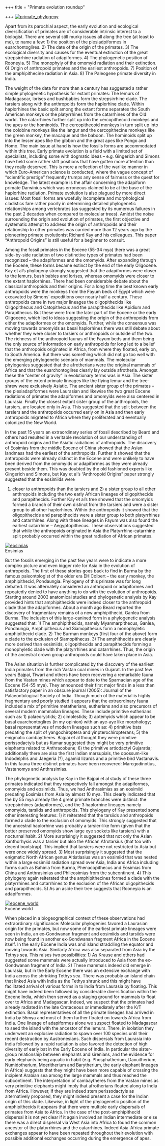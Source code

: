 +++
title = "Primate evolution roundup"

+++
[![primate\_phylogeny](https://i0.wp.com/farm3.static.flickr.com/2521/3889930477_a34b47f012.jpg)](http://www.flickr.com/photos/24766652@N05/3889930477/ "primate_phylogeny by somasushma, on Flickr")

Apart from its parochial aspect, the early evolution and ecological
diversification of primates are of considerable intrinsic interest to a
biologist. There are several still murky issues all along the tree (at
least to me), to name a few: 1) the position of the plesiadpiformes in
euarchontoglires. 2) The date of the origin of the primates. 3) The
ecological diversity and causes for the eventual extinction of the great
strepsirrhine radiation of adapiformes. 4) The phylogenetic position of
Rooneyia. 5) The monophyly of the omomyid radiation and their
extinction. 6) Origin of anthropoid primates and the earliest
anthropoids. 7) Position of the amphipithecine radiation in Asia. 8) The
Paleogene primate diversity in India.

The weight of the data for more than a century has suggested a rather
simple phylogenetic hypothesis for extant primates: The lemurs of
Madagascar, lorises and bushbabies form the strepsirrhine clade. The
tarsiers along with the anthropoids form the haplorhine clade. Within
haplorhines the basic split among the extant forms separates the South
American monkeys or the platyrrhines from the catarrhines of the Old
world. The catarrhines further split up into the cercopithecoid monkeys
and the apes or the hominoids. The cercopithecoid monkeys in turn split
up into the colobine monkeys like the langur and the cercopithecine
monkeys like the green monkey, the macaque and the baboon. The hominoids
split up into the lesser apes like the gibbon and the great apes like
Pongo and Homo. The main issue at hand is how the fossils forms are
accommodated within this tree. Early primate evolution is a field with a
limited set of specialists, including some with dogmatic ideas – e.g.
Gingerich and Simons have held some rather stiff positions that have
gotten more attention than they really deserved. This is more a
reflection of the warlike manner in which Euro-American science is
conducted, where the vague concept of “scientific prestige” frequently
trumps any sense of fairness or the quest for knowledge. The latest
example is the affair concerning the adapiform primate Darwinius which
was erroneous claimed to be at the base of the haplorhine radiation.
Primate evolution is also plagued by more direct issues: Most fossil
forms are woefully incomplete and morphological cladistics fare rather
poorly in determining detailed phylogenetic relationships among
vertebrates (as suggested by its numerous failures in the past 2 decades
when compared to molecular trees). Amidst the noise surrounding the
origin and evolution of primates, the first objective and systematic
attempt to address the origin of anthropoids and their relationship to
other primates was carried more than 12 years ago by the pioneering
primate evolutionist Richard Kay and his colleagues. This paper
“Anthropoid Origins” is still useful for a beginner to consult.

Among the fossil primates in the Eocene (55-34 mya) there was a great
side-by-side radiation of two distinctive types of primates had been
recognized – the adapiformes and the omomyids. After expanding through
the Eocene, these forms became extinct by the end of the early
Oligocene. Kay et al’s phylogeny strongly suggested that the adapiformes
were closer to the lemurs, bush babies and lorises, whereas omomyids
were closer to the extant haplorhines. There had been considerable
debate about the classical anthropoids and their origins. For a long
time the best known early anthropoids were the monkeys from the Fayum
beds of Egypt which were excavated by Simons’ expeditions over nearly
half a century. These anthropoids came in two major lineages the
oligopithecids like Oligopithecus and Catopithecus and the parapithecids
like Apidium and Parapithecus. But these were from the later part of the
Eocene or the early Oligocene, which led to ideas suggesting the origin
of the anthropoids from either the adapiformes or the omomyids. Further,
while the consensus was moving towards omomyids as basal haplorhines
there was still debate about whether they were closer to tarsiers or
anthropoids or outside of the two. The richness of the anthropoid faunas
of the Fayum beds and them being the only source of information on early
anthropoids for long led to a belief that the anthropoids originated in
Africa, from where they floated, early on, to South America. But there
was something which did not go too well with the emerging phylogenetic
scenario of mammals. The molecular phylogenies suggested that the
afrotherians were the original mammals of Africa and that the
euarchontoglires clearly lay outside afrotheria. Amongst these the
“center of gravity” in evolutionary terms was in Asia. The sister
groups of the extent primate lineages like the flying lemur and the
tree-shrew were exclusively Asiatic. The ancient sister group of the
primates – the plesiadapiformes were Laurasian and likewise the two
great Eocene radiations of primates the adapiformes and omomyids were
also centered in Laurasia. Finally the closest extant sister group of
the anthropoids, the tarsiers, are located only in Asia. This suggested
that the split between the tarsiers and the anthropoids occurred early
on in Asia and then early anthropoids migrated to Africa where they
proliferated and eventually colonized the New World.

In the past 15 years an extraordinary series of fossil described by
Beard and others had resulted in a veritable revolution of our
understanding of anthropoid origins and the Asiatic radiations of
anthropoids. The discovery of Eosimias from the middle Eocene of China
showed that the Asian landmass had the earliest of the anthropoids.
Further it showed that the anthropoids were already distinct in the
Eocene and were unlikely to have been derived from the omomyids or
adapiformes as they were already present beside them. This was doubted
by the old fashioned experts like Gingerich and Simons, but Kay et al’s
“Anthropoid Origins” paper strongly suggested that the eosimiids were
1) closer to anthropoids than the tarsiers and 2) a sister group to all
other anthropoids including the two early African lineages of
oligopithecids and parapithecids. Further Kay et al’s tree showed that
the omomyids formed a branch of their own distinct from the tarsiers and
were a sister group to all other haplorhines. Within the anthropoids it
showed that the oligopithecids and parapithecids were a sister group to
both platyrrhines and catarrhines. Along with these lineages in Fayum
was also found the earliest catarrhine – Aegyptopithecus. These
observations suggested that while the anthropoids originated in Asia the
Platyrrhine-catarrhine split probably occurred within the great
radiation of African primates.

[![eosimias](https://i2.wp.com/farm4.static.flickr.com/3446/3889900149_96a75759fb_o.jpg)](http://www.flickr.com/photos/24766652@N05/3889900149/ "eosimias by somasushma, on Flickr")  
Eosimias

But the fossils emerging in the past few years were to indicate a more
complex picture and even bigger role for Asia in the evolution of
anthropoids. The first of these stories goes back to find in Burma by
the famous paleontologist of the older era EH Colbert – the early
monkey, the amphipithecid, Pondaungia. Phylogeny of this primate was for
long debated. It was alternately considered an anthropoid or adapiformes
and repeatedly denied to have anything to do with the evolution of
anthropoids. Starting around 2003 anatomical studies and phylogenetic
analysis by Kay provided hints that amphipithecids were indeed closer to
the anthropoid clade than the adapiformes. About a month ago Beard
reported the discovery of fragmentary remains of a new amphipithecid,
Ganlea from Burma. The inclusion of this large-canined form in a
phylogenetic analysis suggested that: 1) The amphipithecids, namely
Myanmarpithecus, Ganlea, Pondaungia, Amphipithecus and Siamopithecus
form a monophyletic amphipithecid clade. 2) The Burman monkeys (first
four of the above) form a clade to the exclusion of Siamopithecus. 3)
The amphithecids are clearly more derived than eosimiids, oligopithecids
and parapithecids forming a monophyletic clade with the platyrrhines and
catarrhines. Thus, the origin of the ancestral crown group anthropoids
could have taken place in Asia.

The Asian situation is further complicated by the discovery of the
earliest India primates from the rich Vastan coal mines in Gujarat. In
the past few years Bajpai, Tiwari and others have been recovering a
remarkable fauna from the Vastan mines which appear to date to the
Sparnacian age of the Eocene (54-55 mya). They announced their first
major finds in a less than satisfactory paper in an obscure journal
(2005): Journal of the Palaeontological Society of India. Though much of
the material is highly fragmentary and poorly studied it appears that
the extraordinary fauna included a mix of primitive metatherians,
eutherians and also precursors of several modern mammalian lineages.
These include primitive eutherians such as: 1) palaeoryctids; 2)
cimolestids; 3) aptemyids which appear to be basal euarchontoglires (in
my opinion) with an aye-aye like morphology; basal representatives of
modern lineages such as: 4) primitive bats predating the split of
yangochiroptera and yinpterochiropterans; 5) the enigmatic cambaytheres.
Bajpai et al thought they were primitive perissodactyls but as Kumar
suggested they might be very primitive elephants related to
Anthracobune; 6) the primitive artiodactyl Gujaratia; additionally there
are also the first Indian marsupials, the opossum-like Indodelphis and
Jaegeria (?), agamid lizards and a primitive bird Vastanavis. In this
fauna three distinct primates have been recovered: Marcgodinotius,
Vastanomys and Anthrasimias.

The phylogenetic analysis by Kay in the Bajpai et al study of these
three primates indicated that they respectively fall amongst the
adapiformes, omomyids and eosimiids. Thus, we had Anthrasimias as an
eosimiid predating Eosimias from Asia by almost 10 mya. This clearly
indicated that the by 55 mya already the 4 great primate branches were
distinct: the strepsirrhines (adapiformes), and the 3 haplorhine
lineages namely omomyids, tarsiids and anthropoids. This phylogeny of
Kay presented some other interesting features: 1) it reiterated that the
tarsiids and anthropoids formed a clade to the exclusion of omomyids.
This strongly suggested that the ancestral haplorhine was probably a
tarsier-like form (given that the better preserved omomyids show large
eye sockets like tarsiers) with a nocturnal habit. 2) More surprisingly
it suggested that not only the Asian Xanthorhysis was a tarsier but also
the African Afrotarsius (that too with decent bootstrap). This implied
that tarsiers were not restricted to Asia but were once widely spread.
3) Most surprisingly it suggested that the enigmatic North African genus
Altiatlasius was an eosimiid that was nested within a large eosimiid
radiation spread over Asia, India and Africa including forms such as
Bahinia from Burma, Phenacopithecus and Eosimias from China and
Anthrasimias and Phileosimias from the subcontinent. 4) This phylogeny
again reiterated that the amphipithecines formed a clade with the
platyrrhines and catarrhines to the exclusion of the African
oligopithecids and parapithecids. 5) As an aside their tree suggests
that Rooneyia is an adapiformes.

[![eocene\_world](https://i2.wp.com/farm3.static.flickr.com/2427/3889900357_6719683eea.jpg)](http://www.flickr.com/photos/24766652@N05/3889900357/ "eocene_world by somasushma, on Flickr")  
Eocene world

When placed in a biogeographical context of these observations had
extraordinary significance: Molecular phylogenies favored a Laurasian
origin for the primates, but now some of the earliest primate lineages
were seen in India, an ex-Gondwanan fragment and eosimiids and tarsiids
were now being found in another ex-Gondwanan fragment Africa in the
Eocene itself. In the early Eocene India was and island straddling the
equator and moving towards Asia. Similarly Africa was also separated
from Asia by the Tethys sea. This raises two possibilities: 1) As Krause
and others had suggested some mammals were actually introduced to Asia
from the ex-Gondwanan fragment of India. 2) These mammals indeed did
emerge in Laurasia, but in the Early Eocene there was an extensive
exchange with India across the shrinking Tethys sea. There was probably
an island chain that linked Asia with India as the Tethys shrunk and
this might have facilitated arrival of various forms in to India from
Laurasia by floating. This might have indeed been followed by
considerable diversification within the Eocene India, which then served
as a staging ground for mammals to float over to Africa and Madagascar.
Indeed, we suspect that the primates had already radiated in the late
Cretaceous or immediately after the K/T extinction. Basal
representatives of all the primate lineages had arrived in India by
55mya and most of them further floated on towards Africa from India. One
lineage of adapiformes alone we suspect floated to Madagascar to seed
the island with the ancestor of the lemurs. There, in isolation they
underwent an explosive radiation to spawn over 100 species until their
recent destruction by Austronesians. Such dispersals from Laurasia into
India followed by a rapid radiation is also favored the detection of
high diversity of early bat in the Early Eocene of India. In particular
the sister-group relationship between elephants and sirenians, and the
evidence for early elephants being aquatic in habit (e.g.
Phosphatherium, Daouitherium, Numidotherium, Moeritherium and
Barytherium, the early elephant lineages in Africa) suggests that they
might have been more capable of crossing the incipient Arabian sea among
the large mammals and thus reached the subcontinent. The interpretation
of cambaytheres from the Vastan mines as very primitive elephants might
imply that afrotherians floated along to India from Africa. However, if
they are indeed stem perissodactyls as alternatively proposed, they
might indeed present a case for the Indian origin of this clade.
Likewise, in light of the phylogenetic position of the amphipithecids it
appears that there were multiple early dispersals of primates from Asia
to Africa. In the case of the post-amphipithecid dispersal it is not yet
clear if it again involved an Indian intermediate or else there was a
direct dispersal via West Asia into Africa to found the common ancestor
of the platyrrhines and the catarrhines. Indeed Asia-Africa primate
exchanges appear to have been repeated throughout their evolution with
possible additional exchanges occurring during the emergence of apes.
